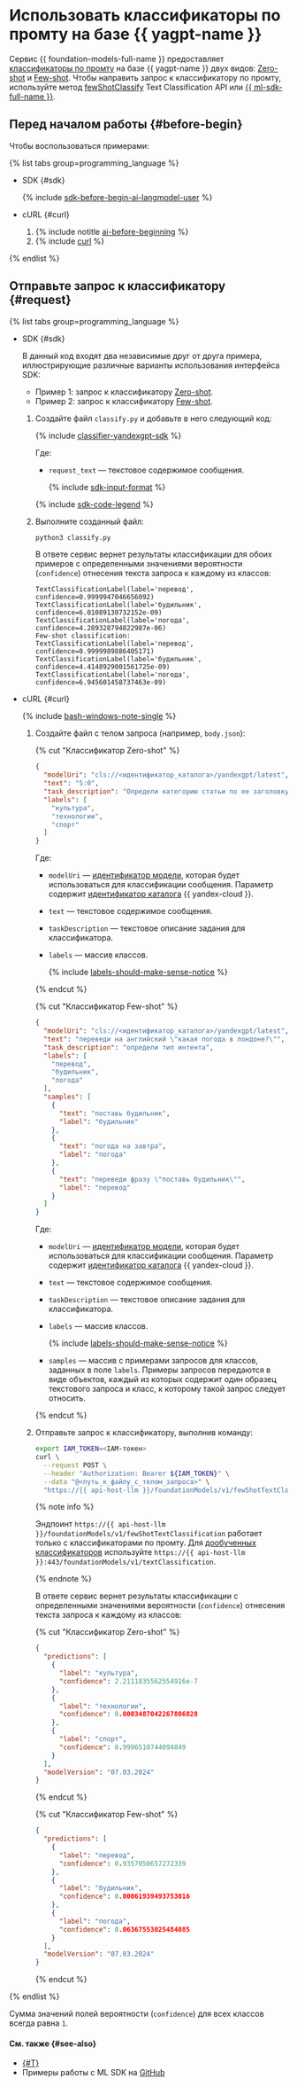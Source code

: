 # Использовать классификаторы по промту на базе {{ yagpt-name }}

Сервис {{ foundation-models-full-name }} предоставляет [классификаторы по промту](../../concepts/classifier/index.md) на базе {{ yagpt-name }} двух видов: [Zero-shot](../../concepts/classifier/index.md#zero-shot) и [Few-shot](../../concepts/classifier/index.md#few-shot). Чтобы направить запрос к классификатору по промту, используйте метод [fewShotClassify](../../text-classification/api-ref/TextClassification/fewShotClassify.md) Text Classification API или [{{ ml-sdk-full-name }}](../../sdk/index.md).

## Перед началом работы {#before-begin}

Чтобы воспользоваться примерами:

{% list tabs group=programming_language %}

- SDK {#sdk}

  {% include [sdk-before-begin-ai-langmodel-user](../../../_includes/foundation-models/sdk-before-begin-ai-langmodel-user.md) %}

- cURL {#curl}

  1. {% include notitle [ai-before-beginning](../../../_includes/foundation-models/yandexgpt/ai-before-beginning.md) %}
  1. {% include [curl](../../../_includes/curl.md) %}

{% endlist %}

## Отправьте запрос к классификатору {#request}

{% list tabs group=programming_language %}

- SDK {#sdk}

  В данный код входят два независимые друг от друга примера, иллюстрирующие различные варианты использования интерфейса SDK:
  * Пример 1: запрос к классификатору [Zero-shot](../../concepts/classifier/index.md#zero-shot).
  * Пример 2: запрос к классификатору [Few-shot](../../concepts/classifier/index.md#few-shot).

  1. Создайте файл `classify.py` и добавьте в него следующий код:

      {% include [classifier-yandexgpt-sdk](../../../_includes/foundation-models/examples/classifier-yandexgpt-sdk.md) %}

      Где:

      * `request_text` — текстовое содержимое сообщения.

          {% include [sdk-input-format](../../../_includes/foundation-models/sdk-input-format.md) %}

      {% include [sdk-code-legend](../../../_includes/foundation-models/examples/sdk-code-legend.md) %}

  1. Выполните созданный файл:

      ```bash
      python3 classify.py
      ```

      В ответе сервис вернет результаты классификации для обоих примеров с определенными значениями вероятности (`confidence`) отнесения текста запроса к каждому из классов:

      ```text
      TextClassificationLabel(label='перевод', confidence=0.9999947046656092)
      TextClassificationLabel(label='будильник', confidence=6.01089130732152e-09)
      TextClassificationLabel(label='погода', confidence=4.289328794822987e-06)
      Few-shot classification:
      TextClassificationLabel(label='перевод', confidence=0.9999989886405171)
      TextClassificationLabel(label='будильник', confidence=4.4148929001561725e-09)
      TextClassificationLabel(label='погода', confidence=6.945601458737463e-09)
      ```

- cURL {#curl}

  {% include [bash-windows-note-single](../../../_includes/translate/bash-windows-note-single.md) %}

  1. Создайте файл с телом запроса (например, `body.json`):

      {% cut "Классификатор Zero-shot" %}

      ```json
      {
        "modelUri": "cls://<идентификатор_каталога>/yandexgpt/latest",
        "text": "5:0",
        "task_description": "Определи категорию статьи по ее заголовку",
        "labels": [
          "культура",
          "технологии",
          "спорт"
        ]
      }
      ```

      Где:
      * `modelUri` — [идентификатор модели](../../../foundation-models/concepts/classifier/models.md), которая будет использоваться для классификации сообщения. Параметр содержит [идентификатор каталога](../../../resource-manager/operations/folder/get-id.md) {{ yandex-cloud }}.
      * `text` — текстовое содержимое сообщения.
      * `taskDescription` — текстовое описание задания для классификатора.
      * `labels` — массив классов.

          {% include [labels-should-make-sense-notice](../../../_includes/foundation-models/classifier/labels-should-make-sense-notice.md) %}

      {% endcut %}

      {% cut "Классификатор Few-shot" %}

      ```json
      {
        "modelUri": "cls://<идентификатор_каталога>/yandexgpt/latest",
        "text": "переведи на английский \"какая погода в лондоне?\"",
        "task_description": "определи тип интента",
        "labels": [
          "перевод",
          "будильник",
          "погода"
        ],
        "samples": [
          {
            "text": "поставь будильник",
            "label": "будильник"
          },
          {
            "text": "погода на завтра",
            "label": "погода"
          },
          {
            "text": "переведи фразу \"поставь будильник\"",
            "label": "перевод"
          }
        ]
      }
      ```

      Где:
      * `modelUri` — [идентификатор модели](../../../foundation-models/concepts/classifier/models.md), которая будет использоваться для классификации сообщения. Параметр содержит [идентификатор каталога](../../../resource-manager/operations/folder/get-id.md) {{ yandex-cloud }}.
      * `text` — текстовое содержимое сообщения.
      * `taskDescription` — текстовое описание задания для классификатора.
      * `labels` — массив классов.

          {% include [labels-should-make-sense-notice](../../../_includes/foundation-models/classifier/labels-should-make-sense-notice.md) %}

      * `samples` — массив с примерами запросов для классов, заданных в поле `labels`. Примеры запросов передаются в виде объектов, каждый из которых содержит один образец текстового запроса и класс, к которому такой запрос следует относить.

      {% endcut %}

  1. Отправьте запрос к классификатору, выполнив команду:

      ```bash
      export IAM_TOKEN=<IAM-токен>
      curl \
        --request POST \
        --header "Authorization: Bearer ${IAM_TOKEN}" \
        --data "@<путь_к_файлу_с_телом_запроса>" \
        "https://{{ api-host-llm }}/foundationModels/v1/fewShotTextClassification"
      ```

      {% note info %}

      Эндпоинт `https://{{ api-host-llm }}/foundationModels/v1/fewShotTextClassification` работает только с классификаторами по промту. Для [дообученных классификаторов](additionally-trained.md) используйте `https://{{ api-host-llm }}:443/foundationModels/v1/textClassification`.
      
      {% endnote %}

      В ответе сервис вернет результаты классификации с определенными значениями вероятности (`confidence`) отнесения текста запроса к каждому из классов:

      {% cut "Классификатор Zero-shot" %}

      ```json
      {
        "predictions": [
          {
            "label": "культура",
            "confidence": 2.2111835562554916e-7
          },
          {
            "label": "технологии",
            "confidence": 0.0003487042267806828
          },
          {
            "label": "спорт",
            "confidence": 0.9996510744094849
          }
        ],
        "modelVersion": "07.03.2024"
      }
      ```

      {% endcut %}

      {% cut "Классификатор Few-shot" %}

      ```json
      {
        "predictions": [
          {
            "label": "перевод",
            "confidence": 0.9357050657272339
          },
          {
            "label": "будильник",
            "confidence": 0.00061939493753016
          },
          {
            "label": "погода",
            "confidence": 0.06367553025484085
          }
        ],
        "modelVersion": "07.03.2024"
      }
      ```

      {% endcut %}

{% endlist %}

Сумма значений полей вероятности (`confidence`) для всех классов всегда равна `1`.

#### См. также {#see-also}

* [{#T}](../../concepts/classifier/index.md)
* Примеры работы с ML SDK на [GitHub](https://github.com/yandex-cloud/yandex-cloud-ml-sdk/tree/master/examples/sync/text_classifiers)